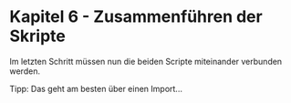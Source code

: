 # Kapitel 6 - Zusammenführen der Skripte

Im letzten Schritt müssen nun die beiden Scripte miteinander verbunden werden. 

Tipp: Das geht am besten über einen Import...